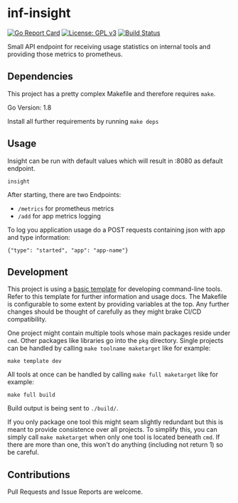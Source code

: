 # inf-insight
[![Go Report Card](https://goreportcard.com/badge/github.com/seibert-media/inf-insight)](https://goreportcard.com/report/github.com/seibert-media/inf-insight)
[![License: GPL v3](https://img.shields.io/badge/License-GPL%20v3-blue.svg)](https://www.gnu.org/licenses/gpl-3.0)
[![Build Status](https://travis-ci.org/seibert-media/inf-insight.svg?branch=master)](https://travis-ci.org/seibert-media/inf-insight)

Small API endpoint for receiving usage statistics on internal tools and providing those metrics to prometheus.

## Dependencies
This project has a pretty complex Makefile and therefore requires `make`.

Go Version: 1.8

Install all further requirements by running `make deps`

## Usage
Insight can be run with default values which will result in :8080 as default endpoint.
```
insight
```
After starting, there are two Endpoints:
* `/metrics` for prometheus metrics
* `/add` for app metrics logging

To log you application usage do a POST requests containing json with app and type information:
```
{"type": "started", "app": "app-name"}
```

## Development
This project is using a [basic template](github.com/playnet-public/gocmd-template) for developing command-line tools. Refer to this template for further information and usage docs.
The Makefile is configurable to some extent by providing variables at the top.
Any further changes should be thought of carefully as they might brake CI/CD compatibility.

One project might contain multiple tools whose main packages reside under `cmd`. Other packages like libraries go into the `pkg` directory.
Single projects can be handled by calling `make toolname maketarget` like for example:
```
make template dev
```
All tools at once can be handled by calling `make full maketarget` like for example:
```
make full build
```
Build output is being sent to `./build/`.

If you only package one tool this might seam slightly redundant but this is meant to provide consistence over all projects.
To simplify this, you can simply call `make maketarget` when only one tool is located beneath `cmd`. If there are more than one, this won't do anything (including not return 1) so be careful.

## Contributions
Pull Requests and Issue Reports are welcome.